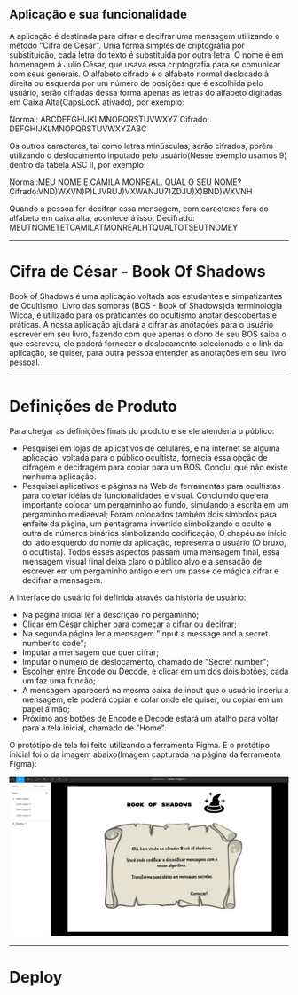 ## Aplicação e sua funcionalidade
A aplicação é destinada para cifrar e decifrar uma mensagem utilizando o método "Cifra de César". Uma  forma simples de criptografia por substituição, cada letra do texto é substituida por outra letra. O nome é em homenagem á Julio César, que usava essa criptografia para se comunicar com seus generais.
O alfabeto cifrado é o alfabeto normal deslocado à direita ou esquerda por um número de posições que é escolhida pelo usuário, serão cifradas dessa forma apenas as letras do alfabeto digitadas em Caixa Alta(CapsLocK ativado), por exemplo:

Normal:  ABCDEFGHIJKLMNOPQRSTUVWXYZ
Cifrado: DEFGHIJKLMNOPQRSTUVWXYZABC

Os outros caracteres, tal como letras minúsculas, serão cifrados, porém utilizando o deslocamento inputado pelo usuário(Nesse exemplo usamos 9) dentro da tabela ASC II, por exemplo: 

Normal:MEU NOME E CAMILA MONREAL. QUAL O SEU NOME?
Cifrado:VND)WXVN)P)LJVRUJ)VXWANJU7)ZDJU)X)BND)WXVNH

Quando a pessoa for decifrar essa mensagem, com caracteres fora do alfabeto em caixa alta, acontecerá isso:
Decifrado: MEUTNOMETETCAMILATMONREALHTQUALTOTSEUTNOMEY

***
# Cifra de César - Book Of Shadows
Book of Shadows é uma aplicação voltada aos estudantes e simpatizantes de Ocultismo. Livro das sombras (BOS - Book of Shadows)da terminologia Wicca, é utilizado para os praticantes do ocultismo anotar descobertas e práticas. 
A nossa aplicação ajudará a cifrar as anotações para o usuário escrever em seu livro, fazendo com que apenas o dono de seu BOS saiba o que escreveu, ele poderá fornecer o deslocamento selecionado e o link da aplicação, se quiser, para outra pessoa entender as anotações em seu livro pessoal.

*** 
# Definições de Produto 
Para chegar as definições finais do produto e se ele atenderia o público:
* Pesquisei em lojas de aplicativos de celulares, e na internet se alguma aplicação, voltada para o público ocultista, fornecia essa opção de cifragem e decifragem para copiar para um BOS. Conclui que não existe nenhuma aplicação. 
* Pesquisei aplicativos e páginas na Web de ferramentas para ocultistas para coletar idéias de funcionalidades e visual. Concluindo que era importante colocar um pergaminho ao fundo, simulando a escrita em um pergaminho mediaeval; Foram colocados também dois simbolos para enfeite da página, um pentagrama invertido simbolizando o oculto e outra de números binários simbolizando codificação; O chapéu ao início do lado esquerdo do nome da aplicação, representa o usuário (O bruxo, o ocultista). Todos esses aspectos passam uma mensagem final, essa mensagem visual final deixa claro o público alvo e a sensação de escrever em um pergaminho antigo e em um passe de mágica cifrar e decifrar a mensagem. 

A interface do usuário foi definida através da história de usuário:
 * Na página inicial ler a descrição no pergaminho; 
 * Clicar em César chipher para começar a cifrar ou decifrar; 
 * Na segunda página ler a mensagem "Input a message and a secret number to code";
 * Imputar a mensagem que quer cifrar;
 * Imputar o número de deslocamento, chamado de "Secret number";
 * Escolher entre Encode ou Decode, e clicar  em um dos dois botões, cada um faz uma funcão; 
 * A mensagem aparecerá na mesma caixa de input que o usuário inseriu a mensagem, ele poderá copiar e colar onde ele quiser, ou copiar em um papel á mão; 
* Próximo aos botões de Encode e Decode estará um atalho para voltar para a tela inicial, chamado de "Home".

O protótipo de tela foi feito utilizando a ferramenta Figma. E o protótipo inicial foi o da imagem abaixo(Imagem capturada na página da ferramenta Figma): 

  ![](src/images/figma.png)

***

# Deploy